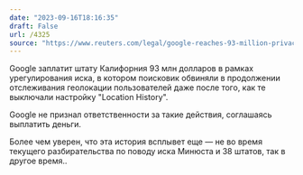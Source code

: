 ```yaml
---
date: "2023-09-16T18:16:35"
draft: False
url: /4325
source: "https://www.reuters.com/legal/google-reaches-93-million-privacy-settlement-with-california-2023-09-14/"
---
```


Google заплатит штату Калифорния 93 млн долларов в рамках урегулирования иска, в котором поисковик обвиняли в продолжении отслеживания геолокации пользователей даже после того, как те выключали настройку "Location History".

Google не признал ответственности за такие действия, соглашаясь выплатить деньги. 

Более чем уверен, что эта история всплывет еще — не во время текущего разбирательства по поводу иска Минюста и 38 штатов, так в другое время..
